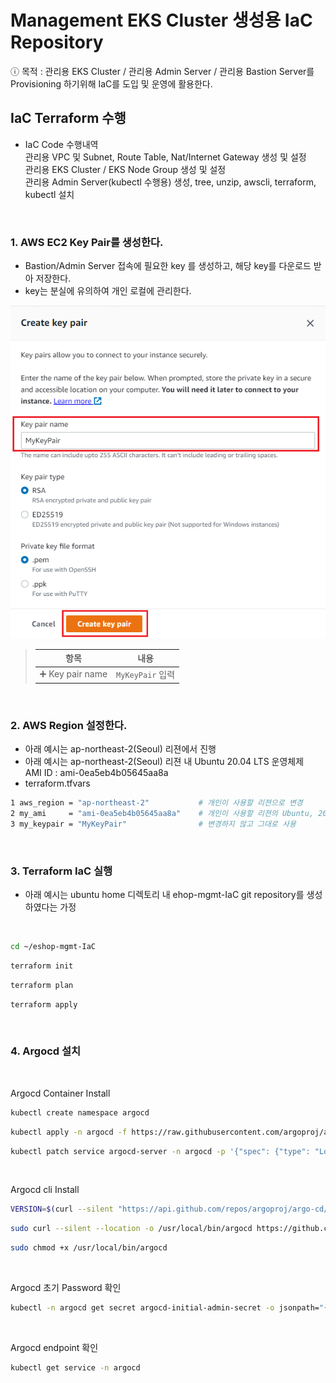 # Management EKS Cluster 생성용 IaC Repository

ⓘ 목적 : 관리용 EKS Cluster / 관리용 Admin Server / 관리용 Bastion Server를 Provisioning 하기위해 IaC를 도입 및 운영에 활용한다.

## IaC Terraform 수행
 - IaC Code 수행내역    
   관리용 VPC 및 Subnet, Route Table, Nat/Internet Gateway 생성 및 설정    
   관리용 EKS Cluster / EKS Node Group 생성 및 설정    
   관리용 Admin Server(kubectl 수행용) 생성, tree, unzip, awscli, terraform, kubectl 설치    
   
<br>

### 1. AWS EC2 **Key Pair**를 생성한다.

- Bastion/Admin Server 접속에 필요한 key 를 생성하고, 해당 key를 다운로드 받아 저장한다.    
- key는 분실에 유의하여 개인 로컬에 관리한다.

![](images/create_key_pair.png)

> |항목|내용|
> |---|---|
> |➕ Key pair name | `MyKeyPair` 입력 |

<br>

### 2. AWS Region 설정한다.

- 아래 예시는 ap-northeast-2(Seoul) 리젼에서 진행
- 아래 예시는 ap-northeast-2(Seoul) 리젼 내 Ubuntu 20.04 LTS 운영체제    
  AMI ID : ami-0ea5eb4b05645aa8a
- terraform.tfvars

```bash
1 aws_region = "ap-northeast-2"           # 개인이 사용할 리젼으로 변경
2 my_ami     = "ami-0ea5eb4b05645aa8a"    # 개인이 사용할 리젼의 Ubuntu, 20.04 LTS x86 운영체제 AMI ID로 변경
3 my_keypair = "MyKeyPair"                # 변경하지 않고 그대로 사용
```

<br>

### 3. Terraform IaC 실행

- 아래 예시는 ubuntu home 디렉토리 내 ehop-mgmt-IaC git repository를 생성하였다는 가정

<br>

```bash
cd ~/eshop-mgmt-IaC
```
```bash
terraform init
```
```bash
terraform plan
```
```bash
terraform apply
```
<br>

### 4. Argocd 설치

<br>

Argocd Container Install
```bash
kubectl create namespace argocd
```
```bash
kubectl apply -n argocd -f https://raw.githubusercontent.com/argoproj/argo-cd/v2.0.4/manifests/install.yaml
```
```bash
kubectl patch service argocd-server -n argocd -p '{"spec": {"type": "LoadBalancer"}}'
```

<br>

Argocd cli Install
```bash
VERSION=$(curl --silent "https://api.github.com/repos/argoproj/argo-cd/releases/latest" | grep '"tag_name"' | sed -E 's/.*"([^"]+)".*/\1/')
```
```bash
sudo curl --silent --location -o /usr/local/bin/argocd https://github.com/argoproj/argo-cd/releases/download/$VERSION/argocd-linux-amd64
```
```bash
sudo chmod +x /usr/local/bin/argocd
```

<br>

Argocd 초기 Password 확인
```bash
kubectl -n argocd get secret argocd-initial-admin-secret -o jsonpath="{.data.password}" | base64 -d; echo
```
<br>

Argocd endpoint 확인
```bash
kubectl get service -n argocd
```

<br>
